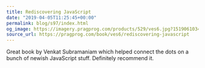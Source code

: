 ```yaml
---
title: Rediscovering JavaScript
date: "2019-04-05T11:25:45+00:00"
permalink: blog/s97/index.html
og_image: https://imagery.pragprog.com/products/529/ves6.jpg?1519061034
source_url: https://pragprog.com/book/ves6/rediscovering-javascript
---
```


Great book by Venkat Subramaniam which helped connect the dots on a bunch of newish JavaScript stuff. Definitely recommend it.
